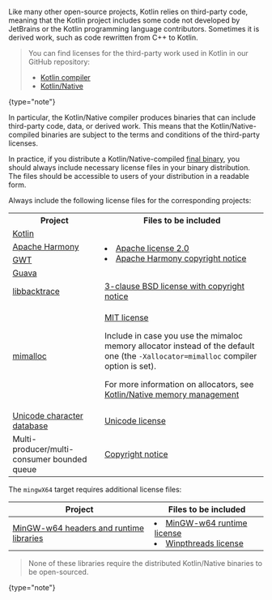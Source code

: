 [//]: # (title: Kotlin/Native 二进制文件的许可证文件)

Like many other open-source projects, Kotlin relies on third-party code, meaning that the Kotlin project includes some code
not developed by JetBrains or the Kotlin programming language contributors.
Sometimes it is derived work, such as code rewritten from C++ to Kotlin.

>  You can find licenses for the third-party work used in Kotlin in our GitHub repository:
>
> * [Kotlin compiler](https://github.com/JetBrains/kotlin/tree/master/license/third_party)
> * [Kotlin/Native](https://github.com/JetBrains/kotlin/tree/master/kotlin-native/licenses/third_party)
>
{type="note"}

In particular, the Kotlin/Native compiler produces binaries that can include third-party code, data, or derived work.
This means that the Kotlin/Native-compiled binaries are subject to the terms and conditions of the third-party licenses.

In practice, if you distribute a Kotlin/Native-compiled [final binary](multiplatform-build-native-binaries.md),
you should always include necessary license files in your binary distribution. The files should be accessible
to users of your distribution in a readable form.

Always include the following license files for the corresponding projects:

<table>
   <tr>
      <th>Project</th>
      <th>Files to be included</th>
   </tr>
   <tr>
        <td><a href="https://kotlinlang.org/">Kotlin</a></td>
        <td rowspan="4">
         <list>
            <li><a href="https://github.com/JetBrains/kotlin/blob/master/license/LICENSE.txt">Apache license 2.0</a></li>
            <li><a href="https://github.com/JetBrains/kotlin/blob/master/kotlin-native/licenses/third_party/harmony_NOTICE.txt">Apache Harmony copyright notice</a></li>
         </list>
        </td>
   </tr>
   <tr>
        <td><a href="https://harmony.apache.org/">Apache Harmony</a></td>
   </tr>
   <tr>
        <td><a href="https://www.gwtproject.org/">GWT</a></td>
   </tr>
   <tr>
        <td><a href="https://guava.dev">Guava</a></td>
   </tr>
   <tr>
        <td><a href="https://github.com/ianlancetaylor/libbacktrace">libbacktrace</a></td>
        <td><a href="https://github.com/JetBrains/kotlin/blob/master/kotlin-native/licenses/third_party/libbacktrace_LICENSE.txt">3-clause BSD license with copyright notice</a></td>
   </tr>
   <tr>
        <td><a href="https://github.com/microsoft/mimalloc">mimalloc</a></td>
        <td>
          <p><a href="https://github.com/JetBrains/kotlin/blob/master/kotlin-native/licenses/third_party/mimalloc_LICENSE.txt">MIT license</a></p>
          <p>Include in case you use the mimaloc memory allocator instead of the default one (the <code>-Xallocator=mimalloc</code> compiler option is set).</p>
          <p>For more information on allocators, see <a href="native-memory-manager.md">Kotlin/Native memory management</a></p>
        </td>
   </tr>
   <tr>
        <td><a href="https://www.unicode.org/">Unicode character database</a></td>
        <td><a href="https://github.com/JetBrains/kotlin/blob/master/kotlin-native/licenses/third_party/unicode_LICENSE.txt">Unicode license</a></td>
   </tr>
   <tr>
        <td>Multi-producer/multi-consumer bounded queue</td>
        <td><a href="https://github.com/JetBrains/kotlin/blob/master/kotlin-native/licenses/third_party/mpmc_queue_LICENSE.txt">Copyright notice</a></td>
   </tr>
</table>

The `mingwX64` target requires additional license files:

| Project                                                               | Files to be included                                                                                                                                                                                                                                                                                                              | 
|-----------------------------------------------------------------------|-----------------------------------------------------------------------------------------------------------------------------------------------------------------------------------------------------------------------------------------------------------------------------------------------------------------------------------|
| [MinGW-w64 headers and runtime libraries](https://www.mingw-w64.org/) | <list><li><a href="https://sourceforge.net/p/mingw-w64/mingw-w64/ci/master/tree/COPYING.MinGW-w64-runtime/COPYING.MinGW-w64-runtime.txt">MinGW-w64 runtime license</a></li><li><a href="https://sourceforge.net/p/mingw-w64/mingw-w64/ci/master/tree/mingw-w64-libraries/winpthreads/COPYING">Winpthreads license</a></li></list> |

> None of these libraries require the distributed Kotlin/Native binaries to be open-sourced.
>
{type="note"}
